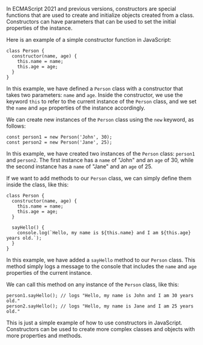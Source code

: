 In ECMAScript 2021 and previous versions, constructors are special functions that are used to create and initialize objects created from a class. Constructors can have parameters that can be used to set the initial properties of the instance.

Here is an example of a simple constructor function in JavaScript:

```
class Person {
  constructor(name, age) {
    this.name = name;
    this.age = age;
  }
}
```

In this example, we have defined a `Person` class with a constructor that takes two parameters: `name` and `age`. Inside the constructor, we use the keyword `this` to refer to the current instance of the `Person` class, and we set the `name` and `age` properties of the instance accordingly.

We can create new instances of the `Person` class using the `new` keyword, as follows:

```
const person1 = new Person('John', 30);
const person2 = new Person('Jane', 25);
```

In this example, we have created two instances of the `Person` class: `person1` and `person2`. The first instance has a `name` of "John" and an `age` of 30, while the second instance has a `name` of "Jane" and an `age` of 25.

If we want to add methods to our `Person` class, we can simply define them inside the class, like this:

```
class Person {
  constructor(name, age) {
    this.name = name;
    this.age = age;
  }

  sayHello() {
    console.log(`Hello, my name is ${this.name} and I am ${this.age} years old.`);
  }
}
```

In this example, we have added a `sayHello` method to our `Person` class. This method simply logs a message to the console that includes the `name` and `age` properties of the current instance.

We can call this method on any instance of the `Person` class, like this:

```
person1.sayHello(); // logs "Hello, my name is John and I am 30 years old."
person2.sayHello(); // logs "Hello, my name is Jane and I am 25 years old."
```

This is just a simple example of how to use constructors in JavaScript. Constructors can be used to create more complex classes and objects with more properties and methods.